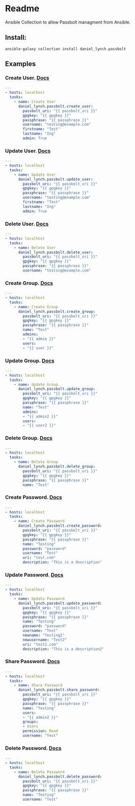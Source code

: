# Readme
Ansible Collection to allow Passbolt managment from Ansible.

## Install:
`ansible-galaxy collection install daniel_lynch.passbolt`

## Examples

### Create User. [Docs](docs/build/html/modules/create_user.html)
```yaml
---
- hosts: localhost
  tasks:
    - name: Create User
      daniel_lynch.passbolt.create_user:
        passbolt_uri: "{{ passbolt_uri }}"
        gpgkey: "{{ gpgkey }}"
        passphrase: "{{ passphrase }}"
        username: "testing@example.com"
        firstname: "Test"
        lastname: "Ing"
        admin: True
```

### Update User. [Docs](docs/build/html/modules/update_user.html)
```yaml
---
- hosts: localhost
  tasks:
    - name: Update User
      daniel_lynch.passbolt.update_user:
        passbolt_uri: "{{ passbolt_uri }}"
        gpgkey: "{{ gpgkey }}"
        passphrase: "{{ passphrase }}"
        username: "testing@example.com"
        firstname: "Test"
        lastname: "Ing"
        admin: True
```

### Delete User. [Docs](docs/build/html/modules/delete_user.html)
```yaml
---
- hosts: localhost
  tasks:
    - name: Delete User
      daniel_lynch.passbolt.delete_user:
        passbolt_uri: "{{ passbolt_uri }}"
        gpgkey: "{{ gpgkey }}"
        passphrase: "{{ passphrase }}"
        username: "testing@example.com"
```

### Create Group. [Docs](docs/build/html/modules/create_group.html)
```yaml
---
- hosts: localhost
  tasks:
    - name: Create Group
      daniel_lynch.passbolt.create_group:
        passbolt_uri: "{{ passbolt_uri }}"
        gpgkey: "{{ gpgkey }}"
        passphrase: "{{ passphrase }}"
        name: "Test"
        admins:
        - "{{ admin }}"
        users:
        - "{{ user }}"
```

### Update Group. [Docs](docs/build/html/modules/update_group.html)
```yaml
---
- hosts: localhost
  tasks:
    - name: Update Group
      daniel_lynch.passbolt.update_group:
        passbolt_uri: "{{ passbolt_uri }}"
        gpgkey: "{{ gpgkey }}"
        passphrase: "{{ passphrase }}"
        name: "Test"
        admins:
        - "{{ admin2 }}"
        users:
        - "{{ user2 }}"
```

### Delete Group. [Docs](docs/build/html/modules/delete_group.html)
```yaml
---
- hosts: localhost
  tasks:
    - name: Delete Group
      daniel_lynch.passbolt.delete_group:
        passbolt_uri: "{{ passbolt_uri }}"
        gpgkey: "{{ gpgkey }}"
        passphrase: "{{ passphrase }}"
        name: "Test"
```

### Create Password. [Docs](docs/build/html/modules/create_password.html)
```yaml
---
- hosts: localhost
  tasks:
    - name: Create Password
      daniel_lynch.passbolt.create_password:
        passbolt_uri: "{{ passbolt_uri }}"
        gpgkey: "{{ gpgkey }}"
        passphrase: "{{ passphrase }}"
        name: "Testing"
        password: "password"
        username: "Test"
        uri: "test.com"
        description: "This is a description"
```

### Update Password. [Docs](docs/build/html/modules/update_password.html)
```yaml
---
- hosts: localhost
  tasks:
    - name: Update Password
      daniel_lynch.passbolt.update_password:
        passbolt_uri: "{{ passbolt_uri }}"
        gpgkey: "{{ gpgkey }}"
        passphrase: "{{ passphrase }}"
        name: "Testing"
        password: "password"
        username: "Test"
        newname: "Testing2"
        newusername: "Test2"
        uri: "test2.com"
        description: "This is a description2"
```

### Share Password. [Docs](docs/build/html/modules/share_password.html)
```yaml
---
- hosts: localhost
  tasks:
    - name: Share Password
      daniel_lynch.passbolt.share_password:
        passbolt_uri: "{{ passbolt_uri }}"
        gpgkey: "{{ gpgkey }}"
        passphrase: "{{ passphrase }}"
        name: "Testing"
        users:
        - "{{ admin2 }}"
        groups:
        - Users
        permission: Read
        username: "Test"
```

### Delete Password. [Docs](docs/build/html/modules/delete_password.html)
```yaml
---
- hosts: localhost
  tasks:
    - name: Delete Password
      daniel_lynch.passbolt.delete_password:
        passbolt_uri: "{{ passbolt_uri }}"
        gpgkey: "{{ gpgkey }}"
        passphrase: "{{ passphrase }}"
        name: "Testing"
        username: "Test"
```
